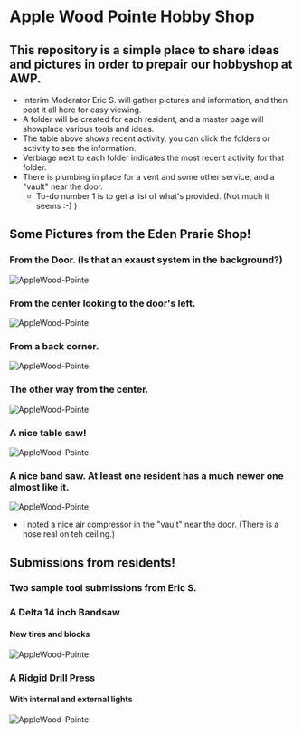 #  Apple Wood Pointe Hobby Shop

## This repository is a simple place to share ideas and pictures in order to prepair our hobbyshop at AWP.

- Interim Moderator Eric S. will gather pictures and information, and then post it all here for easy viewing.
- A folder will be created for each resident, and a master page will showplace various tools and ideas.
- The table above shows recent activity, you can click the folders or activity to see the information.
- Verbiage next to each folder indicates the most recent activity for that folder.
- There is plumbing in place for a vent and some other service, and a "vault" near the door.
  - To-do number 1 is to get a list of what's provided.  (Not much it seems :-)  )


## Some Pictures from the Eden Prarie Shop!

### From the Door. (Is that an exaust system in the background?)
![AppleWood-Pointe](Other-Shops/Thumbnails/EP-Shop-1-T.jpg)
### From the center looking to the door's left.
![AppleWood-Pointe](Other-Shops/Thumbnails/Ep-Shop-2-T.jpg)
### From a back corner.
![AppleWood-Pointe](Other-Shops/Thumbnails/EP-Shop-3-T.jpg)
### The other way from the center.
![AppleWood-Pointe](Other-Shops/Thumbnails/EP-Shop-4-T.jpg)
### A nice table saw!
![AppleWood-Pointe](Other-Shops/Thumbnails/EP-Shop-5.jpg-T)
### A nice band saw.  At least one resident has a much newer one almost like it.
![AppleWood-Pointe](Other-Shops/Thumbnails/EP-SHop-6-T.jpg)


- I noted a nice air compressor in the "vault" near the door.  (There is a hose real on teh ceiling.)


## Submissions from residents!


### Two sample tool submissions from Eric S.

### A Delta 14 inch Bandsaw
#### New tires and blocks

![AppleWood-Pointe](Eric-S/Band-Saw.jpg)

### A Ridgid Drill Press
#### With internal and external lights

![AppleWood-Pointe](Eric-S/Drill-Press.jpg)

